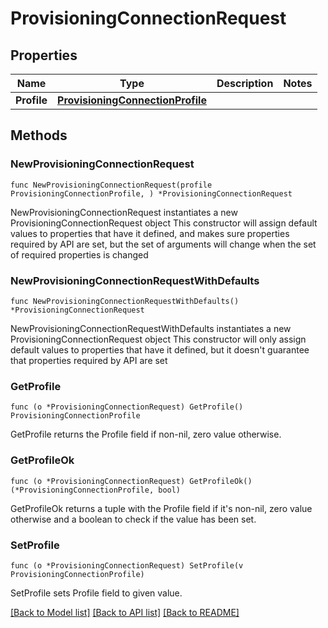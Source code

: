 # ProvisioningConnectionRequest

## Properties

Name | Type | Description | Notes
------------ | ------------- | ------------- | -------------
**Profile** | [**ProvisioningConnectionProfile**](ProvisioningConnectionProfile.md) |  | 

## Methods

### NewProvisioningConnectionRequest

`func NewProvisioningConnectionRequest(profile ProvisioningConnectionProfile, ) *ProvisioningConnectionRequest`

NewProvisioningConnectionRequest instantiates a new ProvisioningConnectionRequest object
This constructor will assign default values to properties that have it defined,
and makes sure properties required by API are set, but the set of arguments
will change when the set of required properties is changed

### NewProvisioningConnectionRequestWithDefaults

`func NewProvisioningConnectionRequestWithDefaults() *ProvisioningConnectionRequest`

NewProvisioningConnectionRequestWithDefaults instantiates a new ProvisioningConnectionRequest object
This constructor will only assign default values to properties that have it defined,
but it doesn't guarantee that properties required by API are set

### GetProfile

`func (o *ProvisioningConnectionRequest) GetProfile() ProvisioningConnectionProfile`

GetProfile returns the Profile field if non-nil, zero value otherwise.

### GetProfileOk

`func (o *ProvisioningConnectionRequest) GetProfileOk() (*ProvisioningConnectionProfile, bool)`

GetProfileOk returns a tuple with the Profile field if it's non-nil, zero value otherwise
and a boolean to check if the value has been set.

### SetProfile

`func (o *ProvisioningConnectionRequest) SetProfile(v ProvisioningConnectionProfile)`

SetProfile sets Profile field to given value.



[[Back to Model list]](../README.md#documentation-for-models) [[Back to API list]](../README.md#documentation-for-api-endpoints) [[Back to README]](../README.md)


